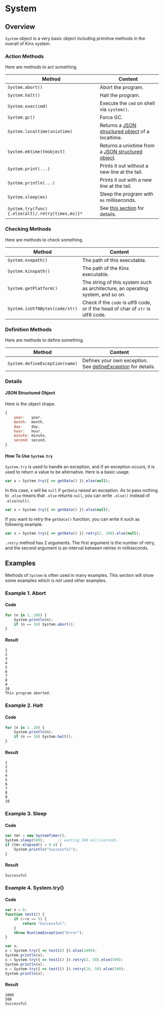 # System

## Overview

`System` object is a very basic object including primitive methods in the overall of Kinx system.

### Action Methods

Here are methods to act something.

|                      Method                      |                                   Content                                    |
| ------------------------------------------------ | ---------------------------------------------------------------------------- |
| `System.abort()`                                 | Abort the program.                                                           |
| `System.halt()`                                  | Halt the program.                                                            |
| `System.exec(cmd)`                               | Execute the `cmd` on shell via `system()`.                                   |
| `System.gc()`                                    | Force GC.                                                                    |
| `System.localtime(unixtime)`                     | Returns a [JSON structured object](#json-structured-object) of a localtime.  |
| `System.mktime(tmobject)`                        | Returns a unixtime from a [JSON structured object](#json-structured-object). |
| `System.print(...)`                              | Prints it out without a new line at the tail.                                |
| `System.println(...)`                            | Prints it out with a new line at the tail.                                   |
| `System.sleep(ms)`                               | Sleep the program with `ms` milliseconds.                                    |
| `System.try(func){.else(alt)/.retry(times,ms)}*` | See [this section](#how-to-use-systemtry) for details.                       |

### Checking Methods

Here are methods to check something.

|             Method             |                                     Content                                     |
| ------------------------------ | ------------------------------------------------------------------------------- |
| `System.exepath()`             | The path of this executable.                                                    |
| `System.kinxpath()`            | The path of the Kinx executable.                                                |
| `System.getPlatform()`         | The string of this system such as architecture, an operating system, and so on. |
| `System.isUtf8Bytes(code/str)` | Check if the `code` is utf8 code, or if the head of char of `str` is utf8 code. |

### Definition Methods

Here are methods to define something.

|             Method             |                                             Content                                             |
| ------------------------------ | ----------------------------------------------------------------------------------------------- |
| `System.defineException(name)` | Defines your own exception. See [defineException](../function/define_exception.md) for details. |

### Details

#### JSON Structured Object

Here is the object shape.

```javascript
{
    year:   year,
    month:  month,
    day:    day,
    hour:   hour,
    minute: minute,
    second: second,
}
```

#### How To Use `System.try`

`System.try` is used to handle an exception, and if an exception occurs, it is used to return a value to be alternative.
Here is a basic usage.

```javascript
var x = System.try({ => getData() }).else(null);
```

In this case, x will be `null` if `getData` raised an exception.
As to pass nothing to `.else` means that `.else` returns `null`, you can write `.else()` instead of `.else(null)`.

```javascript
var x = System.try({ => getData() }).else(null);
```

If you want to retry the `getData()` function, you can write it such as following example.

```javascript
var x = System.try({ => getData() }).retry(2, 100).else(null);
```

`.retry` method has 2 arguments.
The first argument is the number of retry, and the second argument is an interval between retries in milliseconds.

## Examples

Methods of `System` is often used in many examples.
This section will show some examples which is not used other examples.

### Example 1. Abort

#### Code

```javascript
for (n in 1..100) {
    System.println(n);
    if (n == 10) System.abort();
}
```

#### Result

```
1
2
3
4
5
6
7
8
9
10
This program aborted.
```

### Example 2. Halt

#### Code

```javascript
for (n in 1..20) {
    System.println(n);
    if (n == 10) System.halt();
}
```

#### Result

```
1
2
3
4
5
6
7
8
9
10
```

### Example 3. Sleep

#### Code

```javascript
var tmr = new SystemTimer();
System.sleep(500);      // waiting 500 milliseconds.
if (tmr.elapsed() > 0.4) {
    System.println("Successful");
}
```

#### Result

```
Successful
```

### Example 4. System.try()

#### Code

```javascript
var n = 0;
function test1() {
    if (++n == 5) {
        return "Successful";
    }
    throw RuntimeException("Error");
}

var x;
x = System.try({ => test1() }).else(1000);
System.println(x);
x = System.try({ => test1() }).retry(2, 50).else(500);
System.println(x);
x = System.try({ => test1() }).retry(10, 50).else(300);
System.println(x);
```

#### Result

```
1000
500
Successful
```
